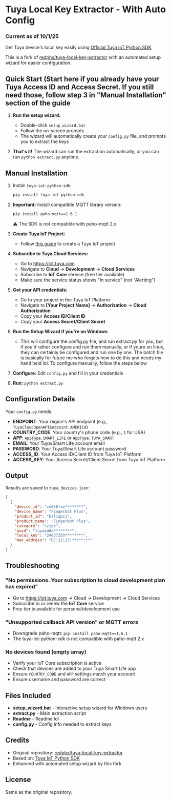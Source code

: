 # Tuya Local Key Extractor - With Auto Config 
### Current as of 10/1/25
Get Tuya device's local key easily using [Official Tuya IoT Python SDK](https://github.com/tuya/tuya-iot-python-sdk).

This is a fork of [redphx/tuya-local-key-extractor](https://github.com/redphx/tuya-local-key-extractor) with an automated setup wizard for easier configuration.

## Quick Start (Start here if you already have your Tuya Access ID and Access Secret. If you still need those, follow step 3 in "Manual Installation" section of the guide

1. **Run the setup wizard:**
   - Double-click `setup_wizard.bat`
   - Follow the on-screen prompts
   - The wizard will automatically create your `config.py` file, and prompts you to extract the keys

2. **That's it!** The wizard can run the extraction automatically, or you can run `python extract.py` anytime.

## Manual Installation

1. Install `tuya-iot-python-sdk`:
   ```bash
   pip install tuya-iot-python-sdk
   ```

2. **Important:** Install compatible MQTT library version:
   ```bash
   pip install paho-mqtt==1.6.1
   ```
   ⚠️ The SDK is not compatible with paho-mqtt 2.x

3. **Create Tuya IoT Project:**
   - Follow [this guide](https://github.com/rospogrigio/localtuya) to create a Tuya IoT project

4. **Subscribe to Tuya Cloud Services:**
   - Go to https://iot.tuya.com
   - Navigate to **Cloud** → **Development** → **Cloud Services**
   - Subscribe to **IoT Core** service (free tier available)
   - Make sure the service status shows "In service" (not "Alerting")

5. **Get your API credentials:**
   - Go to your project in the Tuya IoT Platform
   - Navigate to **[Your Project Name]** → **Authorization** → **Cloud Authorization**
   - Copy your **Access ID/Client ID**
   - Copy your **Access Secret/Client Secret**

6. **Run the Setup Wizard if you're on Windows**
   - This will configure the config.py file, and run extract.py for you, but if you'd rather configure and run them manually, or if youre on linux, they can certainly be configured and run one by one. The batch file is basically for future me who forgets how to do this and needs my hand held lol. To configure manually, follow the steps below

7. **Configure:** Edit `config.py` and fill in your credentials

8. **Run:** `python extract.py`

## Configuration Details

Your `config.py` needs:

- **ENDPOINT**: Your region's API endpoint (e.g., `TuyaCloudOpenAPIEndpoint.AMERICA`)
- **COUNTRY_CODE**: Your country's phone code (e.g., `1` for USA)
- **APP**: `AppType.SMART_LIFE` or `AppType.TUYA_SMART`
- **EMAIL**: Your Tuya/Smart Life account email
- **PASSWORD**: Your Tuya/Smart Life account password  
- **ACCESS_ID**: Your Access ID/Client ID from Tuya IoT Platform
- **ACCESS_KEY**: Your Access Secret/Client Secret from Tuya IoT Platform

## Output

Results are saved to `tuya_devices.json`:

```json
[
  {
    "device_id": "ce058fxe********",
    "device_name": "Fingerbot Plus",
    "product_id": "blliqpsj",
    "product_name": "Fingerbot Plus",
    "category": "szjqr",
    "uuid": "tuyaea0e********",
    "local_key": "24e3735b********",
    "mac_address": "DC:12:23:**:**:**"
  }
]
```

## Troubleshooting

### "No permissions. Your subscription to cloud development plan has expired"
- Go to https://iot.tuya.com → Cloud → Development → Cloud Services
- Subscribe to or renew the **IoT Core** service
- Free tier is available for personal/development use

### "Unsupported callback API version" or MQTT errors
- Downgrade paho-mqtt: `pip install paho-mqtt==1.6.1`
- The tuya-iot-python-sdk is not compatible with paho-mqtt 2.x

### No devices found (empty array)
- Verify your IoT Core subscription is active
- Check that devices are added to your Tuya Smart Life app
- Ensure `COUNTRY_CODE` and `APP` settings match your account
- Ensure username and password are correct

## Files Included

- **setup_wizard.bat** - Interactive setup wizard for Windows users
- **extract.py** - Main extraction script
- **Readme** - Readme lol
- **config.py** - Config info needed to extract keys

## Credits

- Original repository: [redphx/tuya-local-key-extractor](https://github.com/redphx/tuya-local-key-extractor)
- Based on: [Tuya IoT Python SDK](https://github.com/tuya/tuya-iot-python-sdk)
- Enhanced with automated setup wizard by this fork

## License

Same as the original repository.
